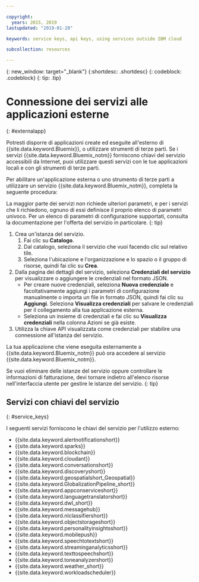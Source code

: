```yaml
---

copyright:
  years: 2015, 2019
lastupdated: "2019-01-28"

keywords: service keys, api keys, using services outside IBM cloud

subcollection: resources

---
```


{: new_window: target="_blank"}
{:shortdesc: .shortdesc}
{: codeblock: .codeblock}
{: tip: .tip}

# Connessione dei servizi alle applicazioni esterne
{: #externalapp}

Potresti disporre di applicazioni create ed eseguite
all'esterno di {{site.data.keyword.Bluemix}},
o utilizzare strumenti di terze parti. Se i servizi {{site.data.keyword.Bluemix_notm}} forniscono chiavi del servizio accessibili da Internet, puoi utilizzare questi servizi con le tue applicazioni locali e con gli strumenti di terze parti.

Per abilitare un'applicazione esterna o uno strumento di terze parti a utilizzare un servizio {{site.data.keyword.Bluemix_notm}}, completa la seguente procedura:

La maggior parte dei servizi non richiede ulteriori parametri, e per i servizi che li richiedono, ognuno di essi definisce il proprio elenco di parametri univoco. Per un elenco di parametri di configurazione supportati, consulta la documentazione per l'offerta del servizio in particolare.
{: tip}

1. Crea un'istanza del servizio.
    1. Fai clic su **Catalogo**.
    2. Dal catalogo, seleziona il servizio che vuoi facendo clic sul relativo tile.
    3. Seleziona l'ubicazione e l'organizzazione e lo spazio o il gruppo di risorse, quindi fai clic su **Crea**.
2. Dalla pagina dei dettagli del servizio, seleziona **Credenziali del servizio** per visualizzare o aggiungere le credenziali nel formato JSON.
    * Per creare nuove credenziali, seleziona **Nuova credenziale** e facoltativamente aggiungi i parametri di configurazione manualmente o importa un file in formato JSON, quindi fai clic su **Aggiungi**. Seleziona **Visualizza credenziali** per salvare le credenziali per il collegamento alla tua applicazione esterna.
    * Seleziona un insieme di credenziali e fai clic su **Visualizza credenziali** nella colonna Azioni se già esiste.
3. Utilizza la chiave API visualizzata come credenziali per stabilire una
connessione all'istanza del servizio.

La tua applicazione che viene eseguita esternamente a {{site.data.keyword.Bluemix_notm}} può ora accedere al servizio {{site.data.keyword.Bluemix_notm}}.

Se vuoi eliminare delle istanze del servizio oppure controllare le informazioni di fatturazione, devi tornare indietro all'elenco risorse nell'interfaccia utente per gestire le istanze del servizio.
{: tip}

## Servizi con chiavi del servizio
{: #service_keys}

I seguenti servizi forniscono le chiavi del servizio per l'utilizzo esterno:

* {{site.data.keyword.alertnotificationshort}} <!--Alert Notification-->
* {{site.data.keyword.sparks}} <!--Analytics for Apache Spark-->
* {{site.data.keyword.blockchain}} <!--Blockchain-->
* {{site.data.keyword.cloudant}} <!--Cloudant&reg; NoSQL DB-->
* {{site.data.keyword.conversationshort}} <!--Conversation-->
* {{site.data.keyword.discoveryshort}} <!--Discovery-->
* {{site.data.keyword.geospatialshort_Geospatial}} <!--Geospatial Analytics-->
* {{site.data.keyword.GlobalizationPipeline_short}} <!--Globalization Pipeline-->
* {{site.data.keyword.appconserviceshort}} <!--IBM&reg; App Connect-->
* {{site.data.keyword.languagetranslatorshort}} <!--Language Translator-->
* {{site.data.keyword.dwl_short}} <!--Lift-->
* {{site.data.keyword.messagehub}} <!--Message Hub-->
* {{site.data.keyword.nlclassifiershort}} <!--Natural Language Classifier-->
* {{site.data.keyword.objectstorageshort}} <!--Object Storage-->
* {{site.data.keyword.personalityinsightsshort}} <!--Personality Insights-->
* {{site.data.keyword.mobilepush}} <!--Push-->
* {{site.data.keyword.speechtotextshort}} <!-- Speech to Text-->
* {{site.data.keyword.streaminganalyticsshort}} <!--Streaming Analytics-->
* {{site.data.keyword.texttospeechshort}} <!--Text to Speech-->
* {{site.data.keyword.toneanalyzershort}} <!--Tone Analyzer-->
* {{site.data.keyword.weather_short}} <!--Weather Company Data-->
* {{site.data.keyword.workloadscheduler}} <!--Workload Scheduler-->
